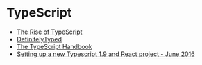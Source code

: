 # TypeScript

* [The Rise of TypeScript](http://developer.telerik.com/featured/the-rise-of-typescript/)
* [DefinitelyTyped](http://definitelytyped.org/)
* [The TypeScript Handbook](http://www.typescriptlang.org/Handbook)
* [Setting up a new Typescript 1.9 and React project - June 2016](http://blog.tomduncalf.com/posts/setting-up-typescript-and-react/)